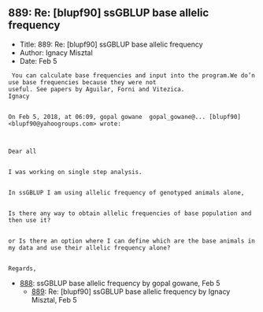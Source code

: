 ## 889: Re: [blupf90] ssGBLUP base allelic frequency

- Title: 889: Re: [blupf90] ssGBLUP base allelic frequency
- Author: Ignacy Misztal
- Date: Feb 5
```
 You can calculate base frequencies and input into the program.We do’n use base frequencies because they were not
useful. See papers by Aguilar, Forni and Vitezica.
Ignacy


On Feb 5, 2018, at 06:09, gopal gowane	gopal_gowane@... [blupf90] <blupf90@yahoogroups.com> wrote:



Dear all


I was working on single step analysis.


In ssGBLUP I am using allelic frequency of genotyped animals alone, 


Is there any way to obtain allelic frequencies of base population and then use it?


or Is there an option where I can define which are the base animals in my data and use their allelic frequency alone?


Regards,

```

- [888](0888.md): ssGBLUP base allelic frequency by gopal gowane, Feb 5
    - [889](0889.md): Re: [blupf90] ssGBLUP base allelic frequency by Ignacy Misztal, Feb 5
